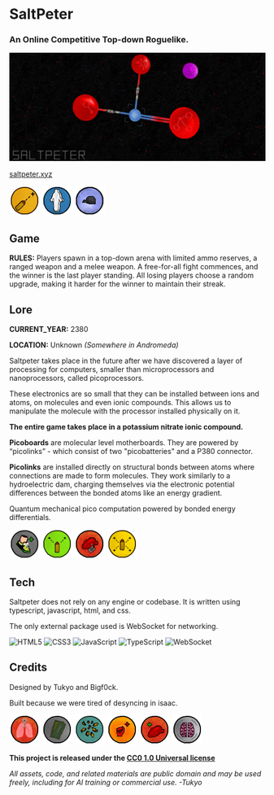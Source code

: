 # SaltPeter
### An Online Competitive Top-down Roguelike.

![Saltpeter Banner](public/assets/img/promo/banner.jpg)

[saltpeter.xyz](https://saltpeter.xyz/)

![asd](public/assets/img/icon/upgrades/spatialtargeting.png) ![asd](public/assets/img/icon/upgrades/spectralimage.png) ![asd](public/assets/img/icon/upgrades/switch.png)

## Game
**RULES:** Players spawn in a top-down arena with limited ammo reserves, a ranged weapon and a melee weapon. A free-for-all fight commences, and the winner is the last player standing. All losing players choose a random upgrade, making it harder for the winner to maintain their streak.

## Lore

**CURRENT_YEAR:** 2380

**LOCATION:** Unknown *(Somewhere in Andromeda)*

Saltpeter takes place in the future after we have discovered a layer of processing for computers, smaller than microprocessors and nanoprocessors, called picoprocessors.

These electronics are so small that they can be installed between ions and atoms, on molecules and even ionic compounds. This allows us to manipulate the molecule with the processor installed physically on it.

**The entire game takes place in a potassium nitrate ionic compound.**

**Picoboards** are molecular level motherboards. They are powered by “picolinks” - which consist of two "picobatteries" and a P380 connector.

**Picolinks** are installed directly on structural bonds between atoms where connections are made to form molecules. They work similarly to a hydroelectric dam, charging themselves via the electronic potential differences between the bonded atoms like an energy gradient.

Quantum mechanical pico computation powered by bonded energy differentials.

![asd](public/assets/img/icon/upgrades/locomotionmodule.png) ![asd](public/assets/img/icon/upgrades/muzzlesplitter.png) ![asd](public/assets/img/icon/upgrades/phoenixmodule.png) ![asd](public/assets/img/icon/upgrades/projectilearray.png)

## Tech
Saltpeter does not rely on any engine or codebase. It is written using typescript, javascript, html, and css.

The only external package used is WebSocket for networking.

![HTML5](https://img.shields.io/badge/HTML5-E34F26.svg?style=flat-square&logo=html5&logoColor=white)
![CSS3](https://img.shields.io/badge/CSS3-1572B6.svg?style=flat-square&logo=css3&logoColor=white)
![JavaScript](https://img.shields.io/badge/JavaScript-F7DF1E.svg?style=flat-square&logo=javascript&logoColor=black)
![TypeScript](https://img.shields.io/badge/TypeScript-3178C6.svg?style=flat-square&logo=typescript&logoColor=white)
![WebSocket](https://img.shields.io/badge/WebSocket-333333.svg?style=flat-square&logo=socketdotio&logoColor=white)

## Credits

Designed by Tukyo and Bigf0ck.

Built because we were tired of desyncing in isaac.

![asd](public/assets/img/icon/upgrades/bioregulator.png) ![asd](public/assets/img/icon/upgrades/carepackage.png) ![asd](public/assets/img/icon/upgrades/clustermodule.png) ![asd](public/assets/img/icon/upgrades/damagebuffer.png) ![asd](public/assets/img/icon/upgrades/hemoglobinsaturator.png) ![asd](public/assets/img/icon/upgrades/kineticbrain.png)

**This project is released under the [CC0 1.0 Universal license](LICENSE)**

*All assets, code, and related materials are public domain and may be used freely, including for AI training or commercial use. -Tukyo*